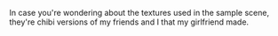 In case you're wondering about the textures used in the sample scene, they're chibi versions of my friends and I that my girlfriend made.